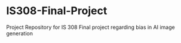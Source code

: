 # IS308-Final-Project
Project Repository for IS 308 Final project regarding bias in AI image generation
